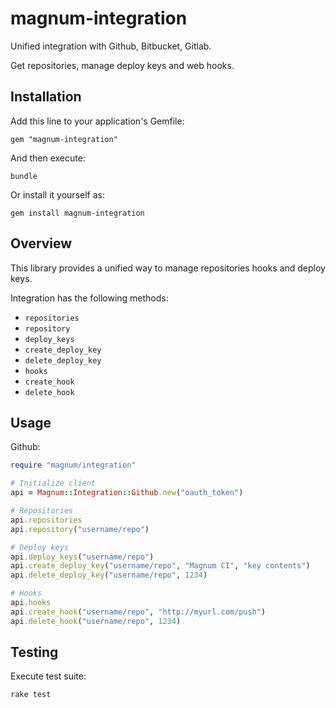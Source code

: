 # magnum-integration

Unified integration with Github, Bitbucket, Gitlab.

Get repositories, manage deploy keys and web hooks. 

## Installation

Add this line to your application's Gemfile:

```
gem "magnum-integration"
```

And then execute:

```
bundle
````

Or install it yourself as:

```
gem install magnum-integration
```

## Overview

This library provides a unified way to manage repositories hooks and deploy keys.

Integration has the following methods:

- `repositories`
- `repository`
- `deploy_keys`
- `create_deploy_key`
- `delete_deploy_key`
- `hooks`
- `create_hook`
- `delete_hook`

## Usage

Github:

```ruby
require "magnum/integration"

# Initialize client
api = Magnum::Integration::Github.new("oauth_token")

# Repositories
api.repositories
api.repository("username/repo")

# Deploy keys
api.deploy_keys("username/repo")
api.create_deploy_key("username/repo", "Magnum CI", "key contents")
api.delete_deploy_key("username/repo", 1234)

# Hooks
api.hooks
api.create_hook("username/repo", "http://myurl.com/push")
api.delete_hook("username/repo", 1234)
```

## Testing

Execute test suite:

```
rake test
```